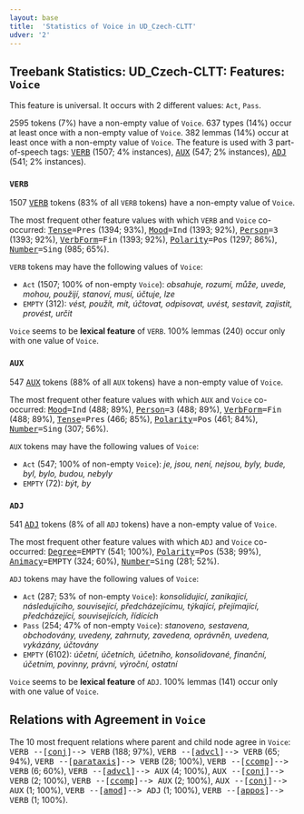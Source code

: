 ```yaml
---
layout: base
title:  'Statistics of Voice in UD_Czech-CLTT'
udver: '2'
---
```


## Treebank Statistics: UD_Czech-CLTT: Features: `Voice`

This feature is universal.
It occurs with 2 different values: `Act`, `Pass`.

2595 tokens (7%) have a non-empty value of `Voice`.
637 types (14%) occur at least once with a non-empty value of `Voice`.
382 lemmas (14%) occur at least once with a non-empty value of `Voice`.
The feature is used with 3 part-of-speech tags: <tt><a href="cs_cltt-pos-VERB.html">VERB</a></tt> (1507; 4% instances), <tt><a href="cs_cltt-pos-AUX.html">AUX</a></tt> (547; 2% instances), <tt><a href="cs_cltt-pos-ADJ.html">ADJ</a></tt> (541; 2% instances).

### `VERB`

1507 <tt><a href="cs_cltt-pos-VERB.html">VERB</a></tt> tokens (83% of all `VERB` tokens) have a non-empty value of `Voice`.

The most frequent other feature values with which `VERB` and `Voice` co-occurred: <tt><a href="cs_cltt-feat-Tense.html">Tense</a></tt><tt>=Pres</tt> (1394; 93%), <tt><a href="cs_cltt-feat-Mood.html">Mood</a></tt><tt>=Ind</tt> (1393; 92%), <tt><a href="cs_cltt-feat-Person.html">Person</a></tt><tt>=3</tt> (1393; 92%), <tt><a href="cs_cltt-feat-VerbForm.html">VerbForm</a></tt><tt>=Fin</tt> (1393; 92%), <tt><a href="cs_cltt-feat-Polarity.html">Polarity</a></tt><tt>=Pos</tt> (1297; 86%), <tt><a href="cs_cltt-feat-Number.html">Number</a></tt><tt>=Sing</tt> (985; 65%).

`VERB` tokens may have the following values of `Voice`:

* `Act` (1507; 100% of non-empty `Voice`): <em>obsahuje, rozumí, může, uvede, mohou, použijí, stanoví, musí, účtuje, lze</em>
* `EMPTY` (312): <em>vést, použít, mít, účtovat, odpisovat, uvést, sestavit, zajistit, provést, určit</em>

`Voice` seems to be **lexical feature** of `VERB`. 100% lemmas (240) occur only with one value of `Voice`.

### `AUX`

547 <tt><a href="cs_cltt-pos-AUX.html">AUX</a></tt> tokens (88% of all `AUX` tokens) have a non-empty value of `Voice`.

The most frequent other feature values with which `AUX` and `Voice` co-occurred: <tt><a href="cs_cltt-feat-Mood.html">Mood</a></tt><tt>=Ind</tt> (488; 89%), <tt><a href="cs_cltt-feat-Person.html">Person</a></tt><tt>=3</tt> (488; 89%), <tt><a href="cs_cltt-feat-VerbForm.html">VerbForm</a></tt><tt>=Fin</tt> (488; 89%), <tt><a href="cs_cltt-feat-Tense.html">Tense</a></tt><tt>=Pres</tt> (466; 85%), <tt><a href="cs_cltt-feat-Polarity.html">Polarity</a></tt><tt>=Pos</tt> (461; 84%), <tt><a href="cs_cltt-feat-Number.html">Number</a></tt><tt>=Sing</tt> (307; 56%).

`AUX` tokens may have the following values of `Voice`:

* `Act` (547; 100% of non-empty `Voice`): <em>je, jsou, není, nejsou, byly, bude, byl, bylo, budou, nebyly</em>
* `EMPTY` (72): <em>být, by</em>

### `ADJ`

541 <tt><a href="cs_cltt-pos-ADJ.html">ADJ</a></tt> tokens (8% of all `ADJ` tokens) have a non-empty value of `Voice`.

The most frequent other feature values with which `ADJ` and `Voice` co-occurred: <tt><a href="cs_cltt-feat-Degree.html">Degree</a></tt><tt>=EMPTY</tt> (541; 100%), <tt><a href="cs_cltt-feat-Polarity.html">Polarity</a></tt><tt>=Pos</tt> (538; 99%), <tt><a href="cs_cltt-feat-Animacy.html">Animacy</a></tt><tt>=EMPTY</tt> (324; 60%), <tt><a href="cs_cltt-feat-Number.html">Number</a></tt><tt>=Sing</tt> (281; 52%).

`ADJ` tokens may have the following values of `Voice`:

* `Act` (287; 53% of non-empty `Voice`): <em>konsolidující, zanikající, následujícího, související, předcházejícímu, týkající, přejímající, předcházející, souvisejících, řídících</em>
* `Pass` (254; 47% of non-empty `Voice`): <em>stanoveno, sestavena, obchodovány, uvedeny, zahrnuty, zavedena, oprávněn, uvedena, vykázány, účtovány</em>
* `EMPTY` (6102): <em>účetní, účetních, účetního, konsolidované, finanční, účetním, povinny, právní, výroční, ostatní</em>

`Voice` seems to be **lexical feature** of `ADJ`. 100% lemmas (141) occur only with one value of `Voice`.

## Relations with Agreement in `Voice`

The 10 most frequent relations where parent and child node agree in `Voice`:
<tt>VERB --[<tt><a href="cs_cltt-dep-conj.html">conj</a></tt>]--> VERB</tt> (188; 97%),
<tt>VERB --[<tt><a href="cs_cltt-dep-advcl.html">advcl</a></tt>]--> VERB</tt> (65; 94%),
<tt>VERB --[<tt><a href="cs_cltt-dep-parataxis.html">parataxis</a></tt>]--> VERB</tt> (28; 100%),
<tt>VERB --[<tt><a href="cs_cltt-dep-ccomp.html">ccomp</a></tt>]--> VERB</tt> (6; 60%),
<tt>VERB --[<tt><a href="cs_cltt-dep-advcl.html">advcl</a></tt>]--> AUX</tt> (4; 100%),
<tt>AUX --[<tt><a href="cs_cltt-dep-conj.html">conj</a></tt>]--> VERB</tt> (2; 100%),
<tt>VERB --[<tt><a href="cs_cltt-dep-ccomp.html">ccomp</a></tt>]--> AUX</tt> (2; 100%),
<tt>AUX --[<tt><a href="cs_cltt-dep-conj.html">conj</a></tt>]--> AUX</tt> (1; 100%),
<tt>VERB --[<tt><a href="cs_cltt-dep-amod.html">amod</a></tt>]--> ADJ</tt> (1; 100%),
<tt>VERB --[<tt><a href="cs_cltt-dep-appos.html">appos</a></tt>]--> VERB</tt> (1; 100%).

